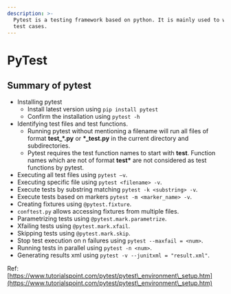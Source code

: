 ```yaml
---
description: >-
  Pytest is a testing framework based on python. It is mainly used to write API
  test cases.
---
```


# PyTest

## Summary of pytest&#x20;

* Installing pytest&#x20;
  * Install latest version using `pip install pytest`&#x20;
  * Confirm the installation using `pytest -h`
* Identifying test files and test functions.
  * Running pytest without mentioning a filename will run all files of format **test\_\*.py** or **\*\_test.py** in the current directory and subdirectories.
  * Pytest requires the test function names to start with **test**. Function names which are not of format **test\*** are not considered as test functions by pytest.
* Executing all test files using `pytest –v`.
* Executing specific file using `pytest <filename> -v`.
* Execute tests by substring matching `pytest -k <substring> -v`.
* Execute tests based on markers `pytest -m <marker_name> -v`.
* Creating fixtures using `@pytest.fixture`.
* `conftest.py` allows accessing fixtures from multiple files.
* Parametrizing tests using `@pytest.mark.parametrize`.
* Xfailing tests using `@pytest.mark.xfail`.
* Skipping tests using `@pytest.mark.skip`.
* Stop test execution on n failures using `pytest --maxfail = <num>`.
* Running tests in parallel using `pytest -n <num>`.
* Generating results xml using `pytest -v --junitxml = "result.xml"`.



Ref: [https://www.tutorialspoint.com/pytest/pytest\_environment\_setup.htm](https://www.tutorialspoint.com/pytest/pytest\_environment\_setup.htm)
